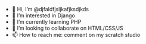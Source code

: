 - 👋 Hi, I’m @djfaldfjsljkafjksdjkds
- 👀 I’m interested in Django
- 🌱 I’m currently learning PHP
- 💞️ I’m looking to collaborate on HTML/CSS/JS
- 📫 How to reach me: comment on my scratch studio

<!---
djfaldfjsljkafjksdjkds/djfaldfjsljkafjksdjkds is a ✨ special ✨ repository because its `README.md` (this file) appears on your GitHub profile.
You can click the Preview link to take a look at your changes.
--->

